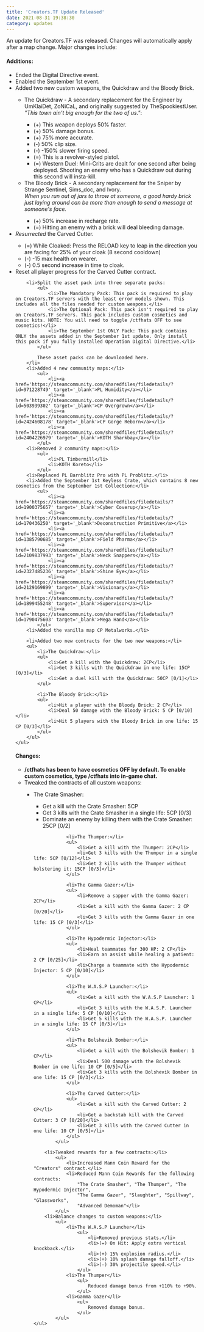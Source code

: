 ```yaml
---
title: 'Creators.TF Update Released'
date: 2021-08-31 19:38:30
category: updates
---
```


<p>An update for Creators.TF was released. Changes will automatically apply after a map change. Major changes include:</p>
    <h4>Additions:</h4>
    <ul>
        <li>Ended the Digital Directive event.</li>
        <li>Enabled the September 1st event.</li>
        <li>Added two new custom weapons, the Quickdraw and the Bloody Brick.</li>
            <ul>
                <li>The Quickdraw - A secondary replacement for the Engineer by UmKlaiDet, ZoNiCaL, and originally suggested by TheSpookiestUser.<br>
                    <i>"This town ain't big enough for the two of us."</i>:</li>
                <ul>
                    <li>(+) This weapon deploys 50% faster.</li>
                    <li>(+) 50% damage bonus.</li>
                    <li>(+) 75% more accurate.</li>
                    <li>(-) 50% clip size.</li>
                    <li>(-) -150% slower firing speed.</li>
                    <li>(=) This is a revolver-styled pistol.</li>
                    <li>(=) Western Duel: Mini-Crits are dealt for one second after being deployed.
                        Shooting an enemy who has a Quickdraw out during this second will insta-kill.</li>
                </ul>
                <li>The Bloody Brick - A secondary replacement for the Sniper by Strange Sentinel, Sims_doc, and Ivory.<br>
                    <i>When you run out of jars to throw at someone, a good hardy brick just laying around can be more than enough to send a message at someone's face.</i></li>
                <ul>
                    <li>(+) 50% increase in recharge rate.</li>
                    <li>(=) Hitting an enemy with a brick will deal bleeding damage.</li>
                </ul>
            </ul>
        <li><i>Resurrected</i> the Carved Cutter.</li>
            <ul>
                <li>(=) While Cloaked: Press the RELOAD key to leap in the direction you are facing for 25% of your cloak (8 second cooldown)</li>
                <li>(-) -15 max health on wearer.</li>
                <li>(-) 0.5 second increase in time to cloak.</li>
            </ul>
            <li>Reset all player progress for the Carved Cutter contract.</li>
        
        <li>Split the asset pack into three separate packs:
            <ul>
                <li>The Mandatory Pack: This pack is required to play on Creators.TF servers with the least error models shown. This includes all the files needed for custom weapons.</li>
                <li>The Optional Pack: This pack isn't required to play on Creators.TF servers. This pack includes custom cosmetics and music kits. NOTE: You will need to toggle /ctfhats OFF to see cosmetics!</li>
                <li>The September 1st ONLY Pack: This pack contains ONLY the assets added in the September 1st update. Only install this pack if you fully installed Operation Digital Directive.</li>
            </ul>

            These asset packs can be downloaded here.
        </li>
        <li>Added 4 new community maps:</li>
            <ul>
                <li><a href='https://steamcommunity.com/sharedfiles/filedetails/?id=971228749' target='_blank'>PL Humidity</a></li>
                <li><a href='https://steamcommunity.com/sharedfiles/filedetails/?id=503939302' target='_blank'>CP Overgrown</a></li>
                <li><a href='https://steamcommunity.com/sharedfiles/filedetails/?id=2424608178' target='_blank'>CP Gorge Reborn</a></li>
                <li><a href='https://steamcommunity.com/sharedfiles/filedetails/?id=2404226979' target='_blank'>KOTH Sharkbay</a></li>
            </ul>
        <li>Removed 2 community maps:</li>
            <ul>
                <li>PL Timbermill</li>
                <li>KOTH Koreto</li>
            </ul>
        <li>Replaced PL Barnblitz Pro with PL Problitz.</li>
        <li>Added the September 1st Keyless Crate, which contains 8 new cosmetics from the September 1st Collection:</li>
            <ul>
                <li><a href='https://steamcommunity.com/sharedfiles/filedetails/?id=1900375657' target='_blank'>Cyber Coverup</a></li>
                <li><a href='https://steamcommunity.com/sharedfiles/filedetails/?id=170436250' target='_blank'>Deconstruction Primitive</a></li>
                <li><a href='https://steamcommunity.com/sharedfiles/filedetails/?id=1385790685' target='_blank'>Field Pharma</a></li>
                <li><a href='https://steamcommunity.com/sharedfiles/filedetails/?id=2109837993' target='_blank'>Neck Snappers</a></li>
                <li><a href='https://steamcommunity.com/sharedfiles/filedetails/?id=2327485236' target='_blank'>Shine Eye</a></li>
                <li><a href='https://steamcommunity.com/sharedfiles/filedetails/?id=2129169899' target='_blank'>Visionary</a></li>
                <li><a href='https://steamcommunity.com/sharedfiles/filedetails/?id=1899455248' target='_blank'>Supervisor</a></li>
                <li><a href='https://steamcommunity.com/sharedfiles/filedetails/?id=1790475603' target='_blank'>Mega Hand</a></li>
            </ul>
        <li>Added the vanilla map CP Metalworks.</li>
        
        <li>Added two new contracts for the two new weapons:</li>
        <ul>
            <li>The Quickdraw:</li>
            <ul>
                <li>Get a kill with the Quickdraw: 2CP</li>
                <li>Get 3 kills with the Quickdraw in one life: 15CP [0/3]</li>
                <li>Get a duel kill with the Quickdraw: 50CP [0/1]</li>
            </ul>

            <li>The Bloody Brick:</li>
            <ul>
                <li>Hit a player with the Bloody Brick: 2 CP</li>
                <li>Deal 50 damage with the Bloody Brick: 5 CP [0/10]</li>
                <li>Hit 5 players with the Bloody Brick in one life: 15 CP [0/3]</li>
            </ul>
        </ul>
    </ul>

<h4>Changes:</h4>
    <ul>
        <li><b>/ctfhats has been to have cosmetics OFF by default. To enable custom cosmetics, type /ctfhats into in-game chat.</b></li>
        <li>Tweaked the contracts of all custom weapons:</li>
            <ul>
                <li>The Crate Smasher:</li>
                <ul>
                    <li>Get a kill with the Crate Smasher: 5CP</li>
                    <li>Get 3 kills with the Crate Smasher in a single life: 5CP [0/3]</li>
                    <li>Dominate an enemy by killing them with the Crate Smasher: 25CP [0/2]</li>
                </ul>

                <li>The Thumper:</li>
                <ul>
                    <li>Get a kill with the Thumper: 2CP</li>
                    <li>Get 3 kills with the Thumper in a single life: 5CP [0/12]</li>
                    <li>Get 2 kills with the Thumper without holstering it: 15CP [0/3]</li>
                </ul>

                <li>The Gamma Gazer:</li>
                <ul>
                    <li>Remove a sapper with the Gamma Gazer: 2CP</li>
                    <li>Get a kill with the Gamma Gazer: 2 CP [0/20]</li>
                    <li>Get 3 kills with the Gamma Gazer in one life: 15 CP [0/3]</li>
                </ul>

                <li>The Hypodermic Injector:</li>
                <ul>
                    <li>Heal teammates for 300 HP: 2 CP</li>
                    <li>Earn an assist while healing a patient: 2 CP [0/25]</li>
                    <li>Charge a teammate with the Hypodermic Injector: 5 CP [0/10]</li>
                </ul>

                <li>The W.A.S.P Launcher:</li>
                <ul>
                    <li>Get a kill with the W.A.S.P Launcher: 1 CP</li>
                    <li>Get 3 kills with the W.A.S.P. Launcher in a single life: 5 CP [0/10]</li>
                    <li>Get 5 kills with the W.A.S.P. Launcher in a single life: 15 CP [0/3]</li>
                </ul>

                <li>The Bolshevik Bomber:</li>
                <ul>
                    <li>Get a kill with the Bolshevik Bomber: 1 CP</li>
                    <li>Deal 500 damage with the Bolshevik Bomber in one life: 10 CP [0/5]</li>
                    <li>Get 3 kills with the Bolshevik Bomber in one life: 15 CP [0/3]</li>
                </ul>

                <li>The Carved Cutter:</li>
                <ul>
                    <li>Get a kill with the Carved Cutter: 2 CP</li>
                    <li>Get a backstab kill with the Carved Cutter: 3 CP [0/20]</li>
                    <li>Get 3 kills with the Carved Cutter in one life: 10 CP [0/5]</li>
                </ul>
            </ul>

        <li>Tweaked rewards for a few contracts:</li>
            <ul>
                <li>Increased Mann Coin Reward for the "Creators" contract.</li>
                <li>Reduced Mann Coin Rewards for the following contracts:
                    "The Crate Smasher", "The Thumper", "The Hypodermic Injector",
                    "The Gamma Gazer", "Slaughter", "Spillway", "Glassworks",
                    "Advanced Demoman"</li>
            </ul>
        <li>Balance changes to custom weapons:</li>
            <ul>
                <li>The W.A.S.P Launcher</li>
                    <ul>
                        <li>Removed previous stats.</li>
                        <li>(=) On Hit: Apply extra vertical knockback.</li>
                        <li>(+) 15% explosion radius.</li>
                        <li>(+) 10% splash damage falloff.</li>
                        <li>(-) 30% projectile speed.</li>
                    </ul>
                <li>The Thumper</li>
                    <ul>
                        Reduced damage bonus from +110% to +90%.
                    </ul>
                <li>Gamma Gazer</li>
                    <ul>
                        Removed damage bonus.
                    </ul>
            </ul>
    </ul>
</ul>
